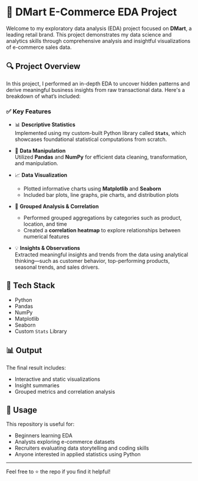 # 🛒 DMart E-Commerce EDA Project

Welcome to my exploratory data analysis (EDA) project focused on **DMart**, a leading retail brand. This project demonstrates my data science and analytics skills through comprehensive analysis and insightful visualizations of e-commerce sales data.

## 🔍 Project Overview

In this project, I performed an in-depth EDA to uncover hidden patterns and derive meaningful business insights from raw transactional data. Here's a breakdown of what’s included:

### ✅ Key Features

- 📊 **Descriptive Statistics**  
  Implemented using my custom-built Python library called **`Stats`**, which showcases foundational statistical computations from scratch.

- 🧮 **Data Manipulation**  
  Utilized **Pandas** and **NumPy** for efficient data cleaning, transformation, and manipulation.

- 📈 **Data Visualization**  
  - Plotted informative charts using **Matplotlib** and **Seaborn**
  - Included bar plots, line graphs, pie charts, and distribution plots

- 🔗 **Grouped Analysis & Correlation**
  - Performed grouped aggregations by categories such as product, location, and time
  - Created a **correlation heatmap** to explore relationships between numerical features

- 💡 **Insights & Observations**  
  Extracted meaningful insights and trends from the data using analytical thinking—such as customer behavior, top-performing products, seasonal trends, and sales drivers.

## 📁 Tech Stack

- Python  
- Pandas  
- NumPy  
- Matplotlib  
- Seaborn  
- Custom `Stats` Library

## 📊 Output

The final result includes:
- Interactive and static visualizations
- Insight summaries
- Grouped metrics and correlation analysis

## 📌 Usage

This repository is useful for:
- Beginners learning EDA  
- Analysts exploring e-commerce datasets  
- Recruiters evaluating data storytelling and coding skills  
- Anyone interested in applied statistics using Python

---

Feel free to ⭐ the repo if you find it helpful!

